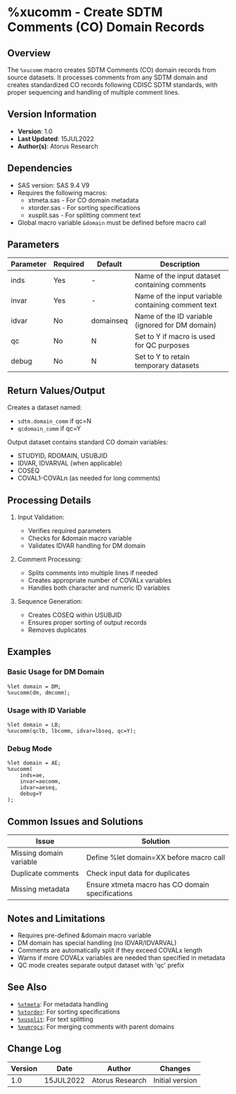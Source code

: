 # %xucomm - Create SDTM Comments (CO) Domain Records

## Overview
The `%xucomm` macro creates SDTM Comments (CO) domain records from source datasets. It processes comments from any SDTM domain and creates standardized CO records following CDISC SDTM standards, with proper sequencing and handling of multiple comment lines.

## Version Information
- **Version**: 1.0
- **Last Updated**: 15JUL2022
- **Author(s)**: Atorus Research

## Dependencies
- SAS version: SAS 9.4 V9
- Requires the following macros:
  - xtmeta.sas - For CO domain metadata
  - xtorder.sas - For sorting specifications
  - xusplit.sas - For splitting comment text
- Global macro variable `&domain` must be defined before macro call

## Parameters
| Parameter | Required | Default | Description |
|-----------|----------|---------|-------------|
| inds | Yes | - | Name of the input dataset containing comments |
| invar | Yes | - | Name of the input variable containing comment text |
| idvar | No | domainseq | Name of the ID variable (ignored for DM domain) |
| qc | No | N | Set to Y if macro is used for QC purposes |
| debug | No | N | Set to Y to retain temporary datasets |

## Return Values/Output
Creates a dataset named:
- `sdtm.domain_comm` if qc=N
- `qcdomain_comm` if qc=Y

Output dataset contains standard CO domain variables:
- STUDYID, RDOMAIN, USUBJID
- IDVAR, IDVARVAL (when applicable)
- COSEQ
- COVAL1-COVALn (as needed for long comments)

## Processing Details
1. Input Validation:
   - Verifies required parameters
   - Checks for &domain macro variable
   - Validates IDVAR handling for DM domain

2. Comment Processing:
   - Splits comments into multiple lines if needed
   - Creates appropriate number of COVALx variables
   - Handles both character and numeric ID variables

3. Sequence Generation:
   - Creates COSEQ within USUBJID
   - Ensures proper sorting of output records
   - Removes duplicates

## Examples

### Basic Usage for DM Domain
```sas
%let domain = DM;
%xucomm(dm, dmcomm);
```

### Usage with ID Variable
```sas
%let domain = LB;
%xucomm(qclb, lbcomm, idvar=lbseq, qc=Y);
```

### Debug Mode
```sas
%let domain = AE;
%xucomm(
    inds=ae,
    invar=aecomm,
    idvar=aeseq,
    debug=Y
);
```

## Common Issues and Solutions
| Issue | Solution |
|-------|----------|
| Missing domain variable | Define %let domain=XX before macro call |
| Duplicate comments | Check input data for duplicates |
| Missing metadata | Ensure xtmeta macro has CO domain specifications |

## Notes and Limitations
- Requires pre-defined &domain macro variable
- DM domain has special handling (no IDVAR/IDVARVAL)
- Comments are automatically split if they exceed COVALx length
- Warns if more COVALx variables are needed than specified in metadata
- QC mode creates separate output dataset with 'qc' prefix

## See Also
- [`%xtmeta`](/man/global/xtmeta.md): For metadata handling
- [`%xtorder`](/man/global/xtorder.md): For sorting specifications
- [`%xusplit`](/man/global/xusplit.md): For text splitting
- [`%xumrgcs`](/man/global/xumrgcs.md): For merging comments with parent domains

## Change Log
| Version | Date | Author | Changes |
|---------|------|---------|---------|
| 1.0 | 15JUL2022 | Atorus Research | Initial version | 